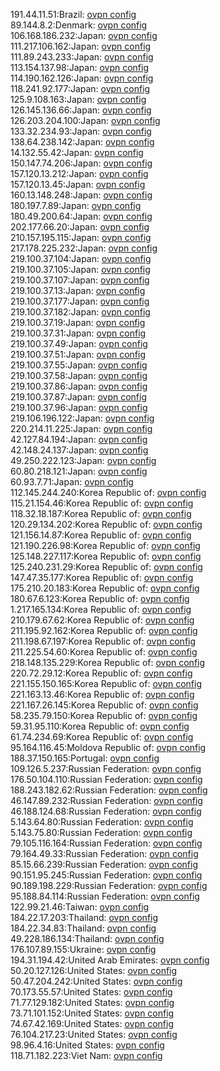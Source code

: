 191.44.11.51:Brazil: [ovpn config](vpn/191_44_11_51.ovpn)  
89.144.8.2:Denmark: [ovpn config](vpn/89_144_8_2.ovpn)  
106.168.186.232:Japan: [ovpn config](vpn/106_168_186_232.ovpn)  
111.217.106.162:Japan: [ovpn config](vpn/111_217_106_162.ovpn)  
111.89.243.233:Japan: [ovpn config](vpn/111_89_243_233.ovpn)  
113.154.137.98:Japan: [ovpn config](vpn/113_154_137_98.ovpn)  
114.190.162.126:Japan: [ovpn config](vpn/114_190_162_126.ovpn)  
118.241.92.177:Japan: [ovpn config](vpn/118_241_92_177.ovpn)  
125.9.108.163:Japan: [ovpn config](vpn/125_9_108_163.ovpn)  
126.145.136.66:Japan: [ovpn config](vpn/126_145_136_66.ovpn)  
126.203.204.100:Japan: [ovpn config](vpn/126_203_204_100.ovpn)  
133.32.234.93:Japan: [ovpn config](vpn/133_32_234_93.ovpn)  
138.64.238.142:Japan: [ovpn config](vpn/138_64_238_142.ovpn)  
14.132.55.42:Japan: [ovpn config](vpn/14_132_55_42.ovpn)  
150.147.74.206:Japan: [ovpn config](vpn/150_147_74_206.ovpn)  
157.120.13.212:Japan: [ovpn config](vpn/157_120_13_212.ovpn)  
157.120.13.45:Japan: [ovpn config](vpn/157_120_13_45.ovpn)  
160.13.148.248:Japan: [ovpn config](vpn/160_13_148_248.ovpn)  
180.197.7.89:Japan: [ovpn config](vpn/180_197_7_89.ovpn)  
180.49.200.64:Japan: [ovpn config](vpn/180_49_200_64.ovpn)  
202.177.66.20:Japan: [ovpn config](vpn/202_177_66_20.ovpn)  
210.157.195.115:Japan: [ovpn config](vpn/210_157_195_115.ovpn)  
217.178.225.232:Japan: [ovpn config](vpn/217_178_225_232.ovpn)  
219.100.37.104:Japan: [ovpn config](vpn/219_100_37_104.ovpn)  
219.100.37.105:Japan: [ovpn config](vpn/219_100_37_105.ovpn)  
219.100.37.107:Japan: [ovpn config](vpn/219_100_37_107.ovpn)  
219.100.37.13:Japan: [ovpn config](vpn/219_100_37_13.ovpn)  
219.100.37.177:Japan: [ovpn config](vpn/219_100_37_177.ovpn)  
219.100.37.182:Japan: [ovpn config](vpn/219_100_37_182.ovpn)  
219.100.37.19:Japan: [ovpn config](vpn/219_100_37_19.ovpn)  
219.100.37.31:Japan: [ovpn config](vpn/219_100_37_31.ovpn)  
219.100.37.49:Japan: [ovpn config](vpn/219_100_37_49.ovpn)  
219.100.37.51:Japan: [ovpn config](vpn/219_100_37_51.ovpn)  
219.100.37.55:Japan: [ovpn config](vpn/219_100_37_55.ovpn)  
219.100.37.58:Japan: [ovpn config](vpn/219_100_37_58.ovpn)  
219.100.37.86:Japan: [ovpn config](vpn/219_100_37_86.ovpn)  
219.100.37.87:Japan: [ovpn config](vpn/219_100_37_87.ovpn)  
219.100.37.96:Japan: [ovpn config](vpn/219_100_37_96.ovpn)  
219.106.196.122:Japan: [ovpn config](vpn/219_106_196_122.ovpn)  
220.214.11.225:Japan: [ovpn config](vpn/220_214_11_225.ovpn)  
42.127.84.194:Japan: [ovpn config](vpn/42_127_84_194.ovpn)  
42.148.24.137:Japan: [ovpn config](vpn/42_148_24_137.ovpn)  
49.250.222.123:Japan: [ovpn config](vpn/49_250_222_123.ovpn)  
60.80.218.121:Japan: [ovpn config](vpn/60_80_218_121.ovpn)  
60.93.7.71:Japan: [ovpn config](vpn/60_93_7_71.ovpn)  
112.145.244.240:Korea Republic of: [ovpn config](vpn/112_145_244_240.ovpn)  
115.21.154.46:Korea Republic of: [ovpn config](vpn/115_21_154_46.ovpn)  
118.32.18.187:Korea Republic of: [ovpn config](vpn/118_32_18_187.ovpn)  
120.29.134.202:Korea Republic of: [ovpn config](vpn/120_29_134_202.ovpn)  
121.156.14.87:Korea Republic of: [ovpn config](vpn/121_156_14_87.ovpn)  
121.190.226.98:Korea Republic of: [ovpn config](vpn/121_190_226_98.ovpn)  
125.148.227.117:Korea Republic of: [ovpn config](vpn/125_148_227_117.ovpn)  
125.240.231.29:Korea Republic of: [ovpn config](vpn/125_240_231_29.ovpn)  
147.47.35.177:Korea Republic of: [ovpn config](vpn/147_47_35_177.ovpn)  
175.210.20.183:Korea Republic of: [ovpn config](vpn/175_210_20_183.ovpn)  
180.67.6.123:Korea Republic of: [ovpn config](vpn/180_67_6_123.ovpn)  
1.217.165.134:Korea Republic of: [ovpn config](vpn/1_217_165_134.ovpn)  
210.179.67.62:Korea Republic of: [ovpn config](vpn/210_179_67_62.ovpn)  
211.195.92.162:Korea Republic of: [ovpn config](vpn/211_195_92_162.ovpn)  
211.198.67.197:Korea Republic of: [ovpn config](vpn/211_198_67_197.ovpn)  
211.225.54.60:Korea Republic of: [ovpn config](vpn/211_225_54_60.ovpn)  
218.148.135.229:Korea Republic of: [ovpn config](vpn/218_148_135_229.ovpn)  
220.72.29.12:Korea Republic of: [ovpn config](vpn/220_72_29_12.ovpn)  
221.155.150.165:Korea Republic of: [ovpn config](vpn/221_155_150_165.ovpn)  
221.163.13.46:Korea Republic of: [ovpn config](vpn/221_163_13_46.ovpn)  
221.167.26.145:Korea Republic of: [ovpn config](vpn/221_167_26_145.ovpn)  
58.235.79.150:Korea Republic of: [ovpn config](vpn/58_235_79_150.ovpn)  
59.31.95.110:Korea Republic of: [ovpn config](vpn/59_31_95_110.ovpn)  
61.74.234.69:Korea Republic of: [ovpn config](vpn/61_74_234_69.ovpn)  
95.164.116.45:Moldova Republic of: [ovpn config](vpn/95_164_116_45.ovpn)  
188.37.150.165:Portugal: [ovpn config](vpn/188_37_150_165.ovpn)  
109.126.5.237:Russian Federation: [ovpn config](vpn/109_126_5_237.ovpn)  
176.50.104.110:Russian Federation: [ovpn config](vpn/176_50_104_110.ovpn)  
188.243.182.62:Russian Federation: [ovpn config](vpn/188_243_182_62.ovpn)  
46.147.89.232:Russian Federation: [ovpn config](vpn/46_147_89_232.ovpn)  
46.188.124.68:Russian Federation: [ovpn config](vpn/46_188_124_68.ovpn)  
5.143.64.80:Russian Federation: [ovpn config](vpn/5_143_64_80.ovpn)  
5.143.75.80:Russian Federation: [ovpn config](vpn/5_143_75_80.ovpn)  
79.105.116.164:Russian Federation: [ovpn config](vpn/79_105_116_164.ovpn)  
79.164.49.33:Russian Federation: [ovpn config](vpn/79_164_49_33.ovpn)  
85.15.66.239:Russian Federation: [ovpn config](vpn/85_15_66_239.ovpn)  
90.151.95.245:Russian Federation: [ovpn config](vpn/90_151_95_245.ovpn)  
90.189.198.229:Russian Federation: [ovpn config](vpn/90_189_198_229.ovpn)  
95.188.84.114:Russian Federation: [ovpn config](vpn/95_188_84_114.ovpn)  
122.99.21.46:Taiwan: [ovpn config](vpn/122_99_21_46.ovpn)  
184.22.17.203:Thailand: [ovpn config](vpn/184_22_17_203.ovpn)  
184.22.34.83:Thailand: [ovpn config](vpn/184_22_34_83.ovpn)  
49.228.186.134:Thailand: [ovpn config](vpn/49_228_186_134.ovpn)  
176.107.89.155:Ukraine: [ovpn config](vpn/176_107_89_155.ovpn)  
194.31.194.42:United Arab Emirates: [ovpn config](vpn/194_31_194_42.ovpn)  
50.20.127.126:United States: [ovpn config](vpn/50_20_127_126.ovpn)  
50.47.204.242:United States: [ovpn config](vpn/50_47_204_242.ovpn)  
70.173.55.57:United States: [ovpn config](vpn/70_173_55_57.ovpn)  
71.77.129.182:United States: [ovpn config](vpn/71_77_129_182.ovpn)  
73.71.101.152:United States: [ovpn config](vpn/73_71_101_152.ovpn)  
74.67.42.169:United States: [ovpn config](vpn/74_67_42_169.ovpn)  
76.104.217.23:United States: [ovpn config](vpn/76_104_217_23.ovpn)  
98.96.4.16:United States: [ovpn config](vpn/98_96_4_16.ovpn)  
118.71.182.223:Viet Nam: [ovpn config](vpn/118_71_182_223.ovpn)  
